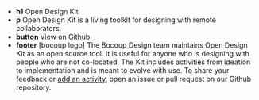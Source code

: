 * <strong>h1</strong> Open Design Kit
* <strong>p</strong>  Open Design Kit is a living toolkit for designing with remote collaborators. 
* <strong>button </strong> View on Github
* <strong>footer</strong> [bocoup logo] The Bocoup Design team maintains Open Design Kit as an open source tool. It is useful for anyone who is designing with people who are not co-located. The Kit includes activities from ideation to implementation and is meant to evolve with use. To share your feedback or [add an activity](https://github.com/bocoup/opendesignkit/wiki/Method-Guide-Template), open an issue or pull request on our Github repository.
